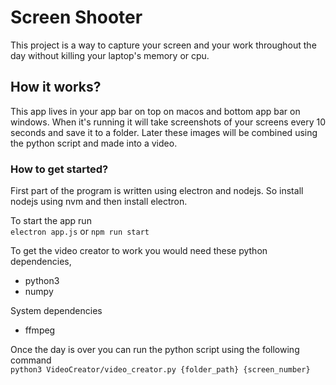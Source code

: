 # Screen Shooter

This project is a way to capture your screen and your work throughout the day without killing your laptop's memory or cpu.

## How it works?

This app lives in your app bar on top on macos and bottom app bar on windows. When it's running it will take screenshots of your screens every 10 seconds and save it to a folder. Later these images will be combined using the python script and made into a video.

### How to get started?

First part of the program is written using electron and nodejs. So install nodejs using nvm and then install electron.

To start the app run  
 `electron app.js`
or
`npm run start`

To get the video creator to work you would need these python dependencies,

- python3
- numpy

System dependencies

- ffmpeg

Once the day is over you can run the python script using the following command  
`python3 VideoCreator/video_creator.py {folder_path} {screen_number}`
